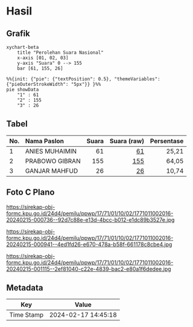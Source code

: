 # Hasil

## Grafik

```mermaid
xychart-beta
    title "Perolehan Suara Nasional"
    x-axis [01, 02, 03]
    y-axis "Suara" 0 --> 155
    bar [61, 155, 26]
```

```mermaid
%%{init: {"pie": {"textPosition": 0.5}, "themeVariables": {"pieOuterStrokeWidth": "5px"}} }%%
pie showData
    "1" : 61
    "2" : 155
    "3" : 26
```

## Tabel

| No. | Nama Paslon    | Suara | Suara (raw) | Persentase |
|:--- |:-------------- | -----:| -----------:| ----------:|
| 1   | ANIES MUHAIMIN | 61    | [61][p-1]   | 25,21      |
| 2   | PRABOWO GIBRAN | 155   | [155][p-2]  | 64,05      |
| 3   | GANJAR MAHFUD  | 26    | [26][p-3]   | 10,74      |


[p-1]: https://github.com/gigit-pemilu/pemilu-2024/blob/main/pilpres/hitung-suara/sub/17-bengkulu/sub/71-kota-bengkulu/sub/01-selebar/sub/1002-sukarami/sub/016-tps/sub/paslon-1.txt
[p-2]: https://github.com/gigit-pemilu/pemilu-2024/blob/main/pilpres/hitung-suara/sub/17-bengkulu/sub/71-kota-bengkulu/sub/01-selebar/sub/1002-sukarami/sub/016-tps/sub/paslon-2.txt
[p-3]: https://github.com/gigit-pemilu/pemilu-2024/blob/main/pilpres/hitung-suara/sub/17-bengkulu/sub/71-kota-bengkulu/sub/01-selebar/sub/1002-sukarami/sub/016-tps/sub/paslon-3.txt

## Foto C Plano

https://sirekap-obj-formc.kpu.go.id/24d4/pemilu/ppwp/17/71/01/10/02/1771011002016-20240215-000736--92d7c88e-e13d-4bcc-b012-e1dc89b3527e.jpg

https://sirekap-obj-formc.kpu.go.id/24d4/pemilu/ppwp/17/71/01/10/02/1771011002016-20240215-000941--4ed1fd26-e670-478a-b58f-661178c8cbe4.jpg

https://sirekap-obj-formc.kpu.go.id/24d4/pemilu/ppwp/17/71/01/10/02/1771011002016-20240215-001115--2ef81040-c22e-4839-bac2-e80a1f6dedee.jpg


## Metadata

| Key        | Value               |
| ---------- | ------------------- |
| Time Stamp | 2024-02-17 14:45:18 |



